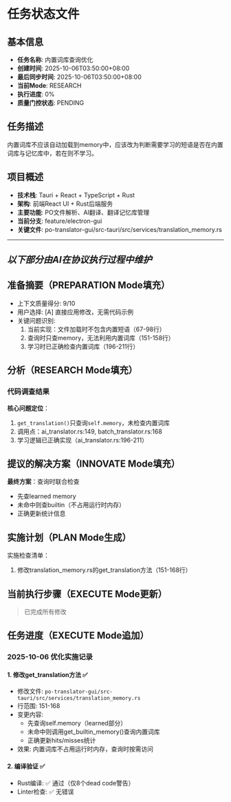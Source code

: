# 任务状态文件

## 基本信息
- **任务名称**: 内置词库查询优化
- **创建时间**: 2025-10-06T03:50:00+08:00
- **最后同步时间**: 2025-10-06T03:50:00+08:00
- **当前Mode**: RESEARCH
- **执行进度**: 0%
- **质量门控状态**: PENDING

## 任务描述
内置词库不应该自动加载到memory中，应该改为判断需要学习的短语是否在内置词库与记忆库中，若在则不学习。

## 项目概述
- **技术栈**: Tauri + React + TypeScript + Rust
- **架构**: 前端React UI + Rust后端服务
- **主要功能**: PO文件解析、AI翻译、翻译记忆库管理
- **当前分支**: feature/electron-gui
- **关键文件**: po-translator-gui/src-tauri/src/services/translation_memory.rs

---
*以下部分由AI在协议执行过程中维护*
---

## 准备摘要（PREPARATION Mode填充）
- 上下文质量得分: 9/10
- 用户选择: [A] 直接应用修改，无需代码示例
- 关键问题识别:
  1. 当前实现：文件加载时不包含内置短语（67-98行）
  2. 查询时只查memory，无法利用内置词库（151-158行）
  3. 学习时已正确检查内置词库（196-211行）

## 分析（RESEARCH Mode填充）

### 代码调查结果

**核心问题定位**：
1. `get_translation()`只查询`self.memory`，未检查内置词库
2. 调用点：ai_translator.rs:149, batch_translator.rs:168
3. 学习逻辑已正确实现（ai_translator.rs:196-211）

## 提议的解决方案（INNOVATE Mode填充）

**最终方案**：查询时联合检查
- 先查learned memory
- 未命中则查builtin（不占用运行时内存）
- 正确更新统计信息

## 实施计划（PLAN Mode生成）

实施检查清单：
1. 修改translation_memory.rs的get_translation方法（151-168行）

## 当前执行步骤（EXECUTE Mode更新）
> 已完成所有修改

## 任务进度（EXECUTE Mode追加）

### 2025-10-06 优化实施记录

#### 1. 修改get_translation方法 ✅
- 修改文件: `po-translator-gui/src-tauri/src/services/translation_memory.rs`
- 行范围: 151-168
- 变更内容:
  - 先查询self.memory（learned部分）
  - 未命中则调用get_builtin_memory()查询内置词库
  - 正确更新hits/misses统计
- 效果: 内置词库不占用运行时内存，查询时按需访问

#### 2. 编译验证 ✅
- Rust编译: ✅ 通过（仅8个dead code警告）
- Linter检查: ✅ 无错误




